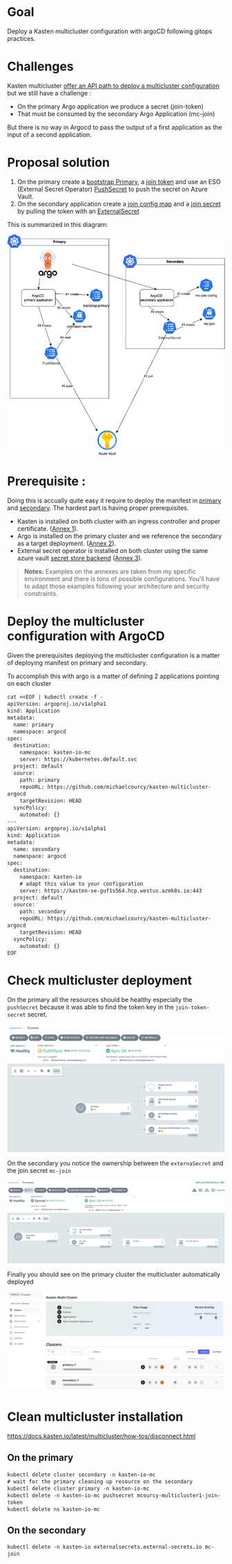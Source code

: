 # Goal 

Deploy a Kasten multicluster configuration with argoCD following gitops practices.

# Challenges

Kasten multicluster [offer an API path to deploy a multicluster configuration](https://docs.kasten.io/latest/multicluster/getting_started.html#setting-up-via-cli) but we still have a challenge  : 
- On the primary Argo application we produce a secret (join-token) 
- That must be consumed by the secondary Argo Application (mc-join)

But there is no way in Argocd to pass the output of a first application as the input of a second application. 

# Proposal solution 

1. On the primary create a [bootstrap Primary](https://docs.kasten.io/latest/multicluster/getting_started.html#setting-up-the-primary-cluster-using-kubectl), a [join token](https://docs.kasten.io/latest/multicluster/getting_started.html#join-tokens) and use an ESO (External Secret Operator) [PushSecret](https://external-secrets.io/latest/api/pushsecret/) to push the secret on Azure Vault.
2. On the secondary application create a [join config map](https://docs.kasten.io/latest/multicluster/getting_started.html#join-configmap) and a [join secret](https://docs.kasten.io/latest/multicluster/getting_started.html#join-configmap) by pulling the token with an [ExternalSecret](https://external-secrets.io/latest/api/externalsecret/)

This is summarized in this diagram: 

![Overview](./images/overview.png)

# Prerequisite : 

Doing this is accually quite easy it require to deploy the manifest in [primary](./primary/) and [secondary](./secondary/). The hardest part is having proper prerequisites. 

- Kasten is installed on both cluster with an ingress controller and proper certificate. ([Annex 1](./annex1/)).
- Argo is installed on the primary cluster and we reference the secondary as a target deployment. ([Annex 2](./annex2/)).
- External secret operator is installed on both cluster using the same azure vault [secret store backend](https://external-secrets.io/latest/provider/azure-key-vault/) ([Annex 3](./annex3/)).

> **Notes:**
> Examples on the annexes are taken from my specific environment and there is tons of possible configurations. You'll have to adapt those examples following your architecture and security constraints. 


# Deploy the multicluster configuration with ArgoCD 

Given the prerequisites deploying the multicluster configuration is a matter of deploying manifest on primary and secondary.

To accomplish this with argo is a matter of defining 2 applications pointing on each cluster 
```
cat <<EOF | kubectl create -f -
apiVersion: argoproj.io/v1alpha1
kind: Application
metadata:
  name: primary
  namespace: argocd
spec:
  destination:
    namespace: kasten-io-mc
    server: https://kubernetes.default.svc
  project: default
  source:
    path: primary
    repoURL: https://github.com/michaelcourcy/kasten-multicluster-argocd
    targetRevision: HEAD
  syncPolicy:
    automated: {}
---
apiVersion: argoproj.io/v1alpha1
kind: Application
metadata:
  name: secondary
  namespace: argocd
spec:
  destination:
    namespace: kasten-io
    # adapt this value to your configuration
    server: https://kasten-se-guf1s564.hcp.westus.azmk8s.io:443
  project: default
  source:
    path: secondary
    repoURL: https://github.com/michaelcourcy/kasten-multicluster-argocd
    targetRevision: HEAD
  syncPolicy:
    automated: {}
EOF
```

# Check multicluster deployment 

On the primary all the resources should be healthy especially the `pushSecret` because it was able to find the token key in the `join-token-secret` secret.

![Argo primary](./images/primary-argo.png)

On the secondary you notice the ownership between the `externaSecret` and the join secret `mc-join`

![Argo secondary](./images/secondary-argo.png)

Finally you should see on the primary cluster the multicluster automatically deployed

![Multicluster console](./images/multi-cluster-console.png)

# Clean multicluster installation 

https://docs.kasten.io/latest/multicluster/how-tos/disconnect.html

## On the primary 

```
kubectl delete cluster secondary -n kasten-io-mc 
# wait for the primary cleaning up resource on the secondary
kubectl delete cluster primary -n kasten-io-mc
kubectl delete -n kasten-io-mc pushsecret mcourcy-multicluster1-join-token
kubectl delete ns kasten-io-mc
```

## On the secondary 

```
kubectl delete -n kasten-io externalsecrets.external-secrets.io mc-join
```



